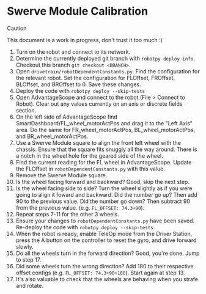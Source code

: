# Swerve Module Calibration

> [!CAUTION]
> This document is a work in progress, don't trust it too much :)

1. Turn on the robot and connect to its network.
2. Determine the currently deployed git branch with `robotpy deploy-info`. Checkout this branch `git checkout <BRANCH>`.
3. Open `drivetrain/robotDependentConstants.py`. Find the configuration for the relevant robot. Set the configuration for FLOffset, FROffset, BLOffset, and BROffset to 0. Save these changes.
4. Deploy the code with `robotpy deploy --skip-tests`
5. Open AdvantageScope and connect to the robot (File > Connect to Robot). Clear out any values currently on an axis or discrete fields section.
6. On the left side of AdvantageScope find SmartDashboard/FL_wheel_motorActPos and drag it to the "Left Axis" area. Do the same for FR_wheel_motorActPos, BL_wheel_motorActPos, and BR_wheel_motorActPos.
7. Use a Swerve Module square to align the front left wheel with the chassis. Ensure that the square fits snuggly all the way around. There is a notch in the wheel hole for the geared side of the wheel.
8. Find the current reading for the FL wheel in AdvantageScope. Update the FLOffset in `robotDependentConstants.py` with this value.
9. Remove the Swerve Module square.
10. Is the wheel facing forward and backward? Good, skip the next step.
11. Is the wheel facing side to side? Turn the wheel slightly as if you were going to align it foward and backward. Did the number go up? Then add 90 to the previous value. Did the number go down? Then subtract 90 from the previous value. (e.g. `FL_OFFSET: 74.3+90`).
12. Repeat steps 7-11 for the other 3 wheels.
13. Ensure your changes to `robotDependentConstants.py` have been saved. Re-deploy the code with `robotpy deploy --skip-tests`
14. When the robot is ready, enable TeleOp mode from the Driver Station, press the A button on the controller to reset the gyro, and drive forward slowly.
15. Do all the wheels turn in the forward direction? Good, you're done. Jump to step 17.
16. Did some wheels turn the wrong direction? Add 180 to their respective offset configs (e.g. `FL_OFFSET: 74.3+90+180`). Start again at step 13.
17. It's also valuable to check that the wheels are behaving when you strafe and rotate.